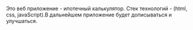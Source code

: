 Это веб приложение - ипотечный калькулятор. Стек технологий - (html, css, javaScript).В дальнейшем приложение будет дописываться и улучшаться.
